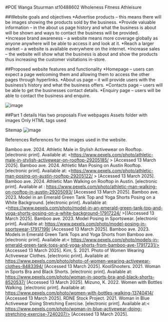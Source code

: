 #POE
Wanga Stuurman
st10488602
Wholeness Fitness Athleisure

##Website goals and objectives
*Advertise products – this means there will be images showing the products sold by the business.
*Provide valuable information – in the about us page history and what the business is about will be shown and ways to contact the business will be provided.  
*Increase brand awareness – a website means more coverage globally as anyone anywhere will be able to access it and look at it. 
*Reach a larger market – a website is available everywhere on the internet.	
*Increase sales – the website will show what the business is about and show the products thus increasing the customer visitations in-store.

##Proposed website features and functionality
*Homepage – users can expect a page welcoming them and allowing them to access the other pages through hyperlinks.
*About us page – it will provide users with the business’s history and what the business offers.
*Contacts page – users will be able to get the businesses contact details.
*Enquiry page – users will be able to contact the business and enquire.

![image](https://github.com/user-attachments/assets/68a30c17-d6b5-4a6c-abc4-455f95e15aca)

##Part 1 details
Has two proposals 
Five webpages
Assets folder with images
Only HTML tags used

Sitemap
![image](https://github.com/user-attachments/assets/9b66d535-4ab4-45a1-a459-cf1cb9d2d21b)


References
References for the images used in the website.

Bamboo ave. 2024. Athletic Male in Stylish Activewear on Rooftop. [electronic print]. Available at: <https://www.pexels.com/photo/athletic-male-in-stylish-activewear-on-rooftop-29205185/ > [Accessed 13 March 2025].
Bamboo ave. 2024. Athletic Man Posing on Austin Rooftop. [electronic print]. Available at: <https://www.pexels.com/photo/athletic-man-posing-on-austin-rooftop-29205122/ > [Accessed 13 March 2025].
Bamboo ave. 2024. Athletic Man Walking on Rooftop in Austin. [electronic print].  Available at : <https://www.pexels.com/photo/athletic-man-walking-on-rooftop-in-austin-29205093/> [Accessed 13 March 2025].
Bamboo ave. 2023. Model in an Emerald Green Tank Top and Yoga Shorts Posing on a White Background. [electronic print].  Available at: <https://www.pexels.com/photo/model-in-an-emerald-green-tank-top-and-yoga-shorts-posing-on-a-white-background-17917224/ >[(Accessed 13 March 2025]. 
Bamboo ave. 2023. Model Posing in Sportswear. [electronic print].  Available at: <https://www.pexels.com/photo/model-posing-in-sportswear-17917199/> [Accessed 13 March 2025].
Bamboo ave. 2023. Models in Emerald Green Tank Tops and Yoga Shorts from Bamboo ave. [electronic print].  Available at:< https://www.pexels.com/photo/models-in-emerald-green-tank-tops-and-yoga-shorts-from-bamboo-ave-17917231/> [Accessed 13 March 2025].
Kim, S. 2021. Photo of Women Wearing Activewear Clothes. [electronic print].  Available at: <https://www.pexels.com/photo/photo-of-women-wearing-activewear-clothes-8483394/> [Accessed 13 March 2025].
KoolShooters. 2021. Woman in Sports Bra and Black Shorts. [electronic print].  Available at: <https://www.pexels.com/photo/woman-in-sports-bra-and-black-shorts-8520537/> [Accessed 13 March 2025].
Mizuno, K. 2022. Women with Bottles Walking. [electronic print].  Available at: <https://www.pexels.com/photo/women-with-bottles-walking-13740414/> [Accessed 13 March 2025].
RDNE Stock Project. 2021. Woman in Blue Activewear Doing Stretching Exercise. [electronic print].  Available at:< https://www.pexels.com/photo/woman-in-blue-activewear-doing-stretching-exercise-7240207/> [Accessed 13 March 2025].




